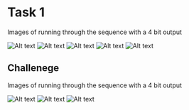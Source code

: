 # Task 1

Images of running through the sequence with a 4 bit output

![Alt text](20231107_164324.jpg)
![Alt text](20231107_164330.jpg) 
![Alt text](20231107_164333.jpg) 
![Alt text](20231107_164336.jpg) 
![Alt text](20231107_164339.jpg) 

## Challenege

Images of running through the sequence with a 4 bit output

![Alt text](20231107_165051.jpg)
![Alt text](20231107_165054.jpg) 
![Alt text](20231107_165122.jpg) 

